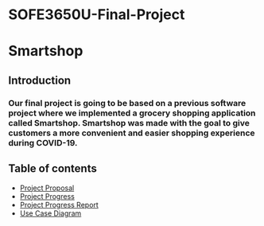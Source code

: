 # SOFE3650U-Final-Project

# Smartshop

## Introduction

### Our final project is going to be based on a previous software project where we implemented a grocery shopping application called Smartshop. Smartshop was made with the goal to give customers a more convenient and easier shopping experience during COVID-19. 

## Table of contents
 * [Project Proposal](https://github.com/nivethagnan/SOFE3650U-Final-Project/blob/main/Project%20Proposal/Project%20Proposal_GRP8.pdf)
 * [Project Progress](https://github.com/nivethagnan/SOFE3650U-Final-Project/tree/main/Project%20Progress)
  * [Project Progress Report](https://github.com/nivethagnan/SOFE3650U-Final-Project/blob/main/Project%20Progress/Project%20Progress%20Report)
  * [Use Case Diagram](https://github.com/nivethagnan/SOFE3650U-Final-Project/blob/main/Project%20Progress/smartshop%20use%20case.png)
